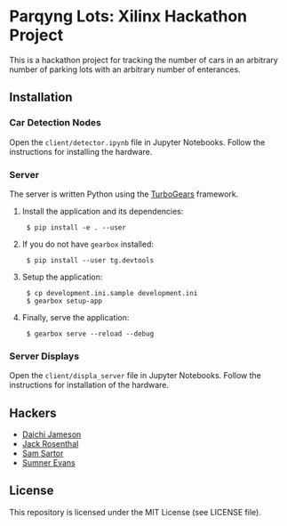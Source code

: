 # Parqyng Lots: Xilinx Hackathon Project

This is a hackathon project for tracking the number of cars in an arbitrary
number of parking lots with an arbitrary number of enterances.

## Installation

### Car Detection Nodes
Open the `client/detector.ipynb` file in Jupyter Notebooks. Follow the
instructions for installing the hardware.

### Server
The server is written Python using the [TurboGears](http://turbogears.com/)
framework.

1. Install the application and its dependencies:

        $ pip install -e . --user

2. If you do not have `gearbox` installed:

        $ pip install --user tg.devtools

3. Setup the application:

        $ cp development.ini.sample development.ini
        $ gearbox setup-app

4. Finally, serve the application:

        $ gearbox serve --reload --debug

### Server Displays
Open the `client/displa_server` file in Jupyter Notebooks. Follow the
instructions for installation of the hardware.

## Hackers
- [Daichi Jameson](https://github.com/daichij)
- [Jack Rosenthal](https://github.com/jackrosenthal)
- [Sam Sartor](https://github.com/samsartor)
- [Sumner Evans](https://github.com/sumnerevans)

## License
This repository is licensed under the MIT License (see LICENSE file).
